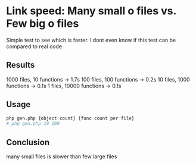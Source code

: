 
# Link speed: Many small o files vs. Few big o files

Simple test to see which is faster. I dont even know if this test can be compared to real code

## Results

1000 files, 10 functions -> 1.7s
100 files, 100 functions -> 0.2s
10 files, 1000 functions -> 0.1s
1 files, 10000 functions -> 0.1s

## Usage

```sh
php gen.php {object count} {func count per file}
# php gen.php 10 100
```

## Conclusion

many small files is slower than few large files
